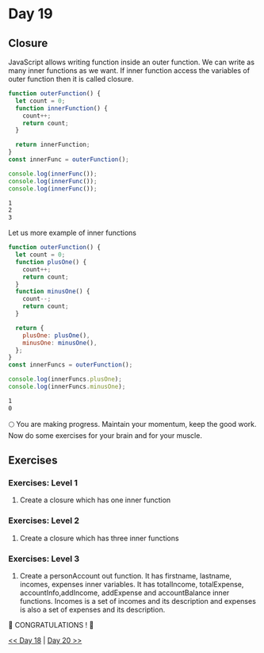 # Day 19

## Closure

JavaScript allows writing function inside an outer function. We can write as many inner functions as we want. If inner function access the variables of outer function then it is called closure.

```js
function outerFunction() {
  let count = 0;
  function innerFunction() {
    count++;
    return count;
  }

  return innerFunction;
}
const innerFunc = outerFunction();

console.log(innerFunc());
console.log(innerFunc());
console.log(innerFunc());
```

```sh
1
2
3
```

Let us more example of inner functions

```js
function outerFunction() {
  let count = 0;
  function plusOne() {
    count++;
    return count;
  }
  function minusOne() {
    count--;
    return count;
  }

  return {
    plusOne: plusOne(),
    minusOne: minusOne(),
  };
}
const innerFuncs = outerFunction();

console.log(innerFuncs.plusOne);
console.log(innerFuncs.minusOne);
```

```sh
1
0
```

🌕 You are making progress. Maintain your momentum, keep the good work. Now do some exercises for your brain and for your muscle.

## Exercises

### Exercises: Level 1

1. Create a closure which has one inner function

### Exercises: Level 2

1. Create a closure which has three inner functions

### Exercises: Level 3

1. Create a personAccount out function. It has firstname, lastname, incomes, expenses inner variables. It has totalIncome, totalExpense, accountInfo,addIncome, addExpense and accountBalance inner functions. Incomes is a set of incomes and its description and expenses is also a set of expenses and its description.

🎉 CONGRATULATIONS ! 🎉

[<< Day 18](../18_Day_Promises/18_day_promises.md) | [Day 20 >>](../20_Day_Writing_clean_codes/20_day_writing_clean_codes.md)
